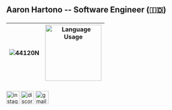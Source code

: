 <h2 align="left">Aaron Hartono -- Software Engineer (🇮🇩)</h2>

###

| <img align="center" src="https://github-readme-stats.vercel.app/api?username=44120N&show_icons=true&theme=dracula&include_all_commits=true&hide_border=true" alt="44120N" /> | <img align="center" src="https://github-readme-stats.vercel.app/api/top-langs?username=44120n&locale=en&hide_title=false&layout=compact&langs_count=5&theme=dracula&hide_border=false" height="150" alt="Language Usage"  /> |
| ------------- | ------------- |

###

<div align="center">
  
</div>

###

<div align="left">
  <img src="https://img.shields.io/static/v1?message=Instagram&logo=instagram&label=&color=E4405F&logoColor=white&labelColor=&style=for-the-badge" height="35" alt="instagram logo"  />
  <img src="https://img.shields.io/static/v1?message=Discord&logo=discord&label=&color=7289DA&logoColor=white&labelColor=&style=for-the-badge" height="35" alt="discord logo"  />
  <img src="https://img.shields.io/static/v1?message=Gmail&logo=gmail&label=&color=D14836&logoColor=white&labelColor=&style=for-the-badge" height="35" alt="gmail logo"  />
</div>

###
